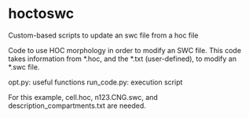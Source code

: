 # hoctoswc
Custom-based scripts to update an swc file from a hoc file

Code to use HOC morphology in order to modify an SWC file.
This code takes information from *.hoc, and the *.txt (user-defined), to modify an *.swc file.

opt.py: useful functions
run_code.py: execution script

For this example, cell.hoc, n123.CNG.swc, and description_compartments.txt are needed.
